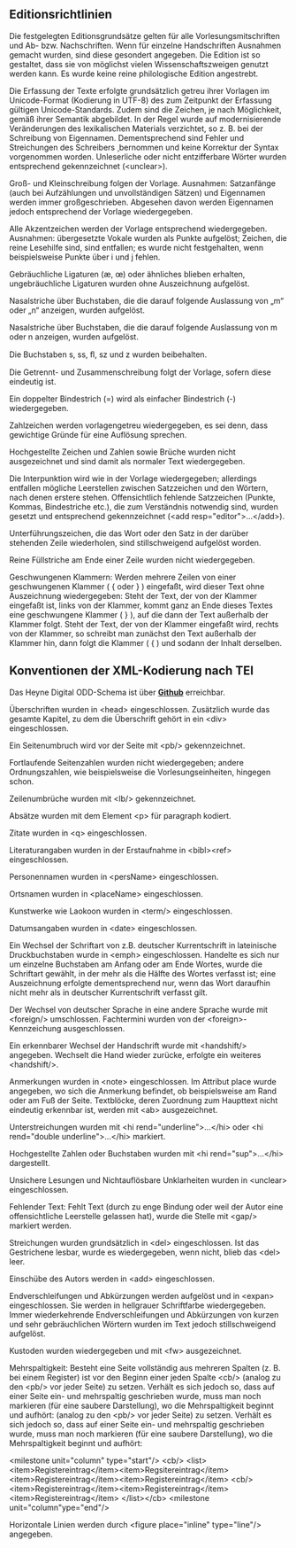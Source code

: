 Editionsrichtlinien
-------------------

Die festgelegten Editionsgrundsätze gelten für alle
Vorlesungsmitschriften und Ab- bzw. Nachschriften. Wenn für einzelne
Handschriften Ausnahmen gemacht wurden, sind diese gesondert angegeben.
Die Edition ist so gestaltet, dass sie von möglichst vielen
Wissenschaftszweigen genutzt werden kann. Es wurde keine reine
philologische Edition angestrebt.

<p>Die Erfassung der Texte erfolgte grundsätzlich getreu ihrer Vorlagen im Unicode-Format
(Kodierung in
UTF-8) des zum Zeitpunkt der Erfassung gültigen Unicode-Standards. Zudem sind die Zeichen, je nach
Möglichkeit, gemäß ihrer Semantik abgebildet. In der Regel wurde auf modernisierende Veränderungen
des lexikalischen Materials verzichtet, so z. B. bei der Schreibung von Eigennamen. Dementsprechend
sind Fehler und Streichungen des Schreibers ¸bernommen und keine Korrektur der Syntax vorgenommen
worden. Unleserliche oder nicht entzifferbare Wörter wurden entsprechend gekennzeichnet (&lt;unclear&gt;).</p>
<p>Groß- und Kleinschreibung folgen der Vorlage. Ausnahmen: Satzanfänge (auch bei Aufzählungen und
unvollständigen Sätzen) und Eigennamen werden immer großgeschrieben. Abgesehen davon werden
Eigennamen jedoch entsprechend der Vorlage wiedergegeben.</p>
<p>Alle Akzentzeichen werden der Vorlage entsprechend wiedergegeben. Ausnahmen: übergesetzte Vokale
wurden als Punkte aufgelöst; Zeichen, die reine Lesehilfe sind, sind entfallen; es wurde nicht
festgehalten, wenn beispielsweise Punkte über i und j fehlen.</p>
<p>Gebräuchliche Ligaturen (æ, œ) oder ähnliches blieben erhalten, ungebräuchliche Ligaturen wurden ohne
Auszeichnung aufgelöst.</p>
<p>Nasalstriche über Buchstaben, die die darauf folgende Auslassung von „m“ oder „n“ anzeigen, wurden
aufgelöst.</p>
<p>Nasalstriche über Buchstaben, die die darauf folgende Auslassung von m oder n anzeigen, wurden
aufgelöst.</p>
<p>Die Buchstaben s, ss, ﬂ, sz und z wurden beibehalten.</p>
<p>Die Getrennt- und Zusammenschreibung folgt der Vorlage, sofern diese eindeutig ist.</p>
<p>Ein doppelter Bindestrich (=) wird als einfacher Bindestrich (-) wiedergegeben.</p>
<p>Zahlzeichen werden vorlagengetreu wiedergegeben, es sei denn, dass gewichtige Gründe für eine
Auflösung sprechen.</p>
<p>Hochgestellte Zeichen und Zahlen sowie Brüche wurden nicht ausgezeichnet und sind damit als normaler
Text wiedergegeben.</p>
<p>Die Interpunktion wird wie in der Vorlage wiedergegeben; allerdings entfallen mögliche Leerstellen
zwischen Satzzeichen und den Wörtern, nach denen erstere stehen. Offensichtlich fehlende Satzzeichen
(Punkte, Kommas, Bindestriche etc.), die zum Verständnis notwendig sind, wurden gesetzt und
entsprechend gekennzeichnet (&lt;add resp=&quot;editor&quot;&gt;…&lt;/add&gt;).</p>
<p>Unterführungszeichen, die das Wort oder den Satz in der darüber stehenden Zeile wiederholen, sind
stillschweigend aufgelöst worden.</p>
<p>Reine Füllstriche am Ende einer Zeile wurden nicht wiedergegeben.</p>
<p>Geschwungenen Klammern: Werden mehrere Zeilen von einer geschwungenen Klammer ( { oder } ) eingefaßt,
wird dieser Text ohne Auszeichnung wiedergegeben: Steht der Text, der von der Klammer eingefaßt ist,
links von der Klammer, kommt ganz an Ende dieses Textes eine geschwungene Klammer ( } ), auf die
dann der Text außerhalb der Klammer folgt. Steht der Text, der von der Klammer eingefaßt wird,
rechts von der Klammer, so schreibt man zunächst den Text außerhalb der Klammer hin, dann folgt die
Klammer ( { ) und sodann der Inhalt derselben.</p>
<p></p>

<h2>Konventionen der XML-Kodierung nach TEI</h2>
<p>Das Heyne Digital ODD-Schema ist über
<strong><a href="https://github.com/subugoe/ropen-backend/blob/master/src/main/odd/config/ropen.odd"
title="Github" target="_blank">Github</a></strong>
erreichbar.
<p>Überschriften wurden in &lt;head&gt; eingeschlossen. Zusätzlich wurde das gesamte Kapitel, zu dem
die
Überschrift gehört in ein &lt;div&gt; eingeschlossen.</p>
<p> Ein Seitenumbruch wird vor der Seite mit &lt;pb/&gt; gekennzeichnet.</p>
<p>Fortlaufende Seitenzahlen wurden nicht wiedergegeben; andere Ordnungszahlen, wie beispielsweise die
Vorlesungseinheiten, hingegen schon.</p>
<p>Zeilenumbrüche wurden mit &lt;lb/&gt; gekennzeichnet.</p>
<p>Absätze wurden mit dem Element &lt;p&gt; für paragraph kodiert.</p>
<p>Zitate wurden in &lt;q&gt; eingeschlossen.</p>
<p>Literaturangaben wurden in der Erstaufnahme in &lt;bibl&gt;&lt;ref&gt; eingeschlossen.</p>
<p>Personennamen wurden in &lt;persName&gt; eingeschlossen.</p>
<p>Ortsnamen wurden in &lt;placeName&gt; eingeschlossen.</p>
<p>Kunstwerke wie Laokoon wurden in &lt;term/&gt; eingeschlossen.</p>
<p>Datumsangaben wurden in &lt;date&gt; eingeschlossen.</p>
<p>Ein Wechsel der Schriftart von z.B. deutscher Kurrentschrift in lateinische Druckbuchstaben wurde in
&lt;emph&gt; eingeschlossen. Handelte es sich nur um einzelne Buchstaben am Anfang oder am Ende
Wortes, wurde die Schriftart gewählt, in der mehr als die Hälfte des Wortes verfasst ist; eine
Auszeichnung erfolgte dementsprechend nur, wenn das Wort daraufhin nicht mehr als in deutscher
Kurrentschrift verfasst gilt.</p>
<p>Der Wechsel von deutscher Sprache in eine andere Sprache wurde mit &lt;foreign/&gt; umschlossen.
Fachtermini wurden von der &lt;foreign&gt;-Kennzeichung ausgeschlossen.</p>
<p>Ein erkennbarer Wechsel der Handschrift wurde mit &lt;handshift/&gt; angegeben. Wechselt die Hand
wieder zurücke, erfolgte ein weiteres &lt;handshift/&gt;.</p>
<p>Anmerkungen wurden in &lt;note&gt; eingeschlossen. Im Attribut place wurde angegeben, wo sich die
Anmerkung befindet, ob beispielsweise am Rand oder am Fuß der Seite. Textblöcke, deren Zuordnung zum
Haupttext nicht eindeutig erkennbar ist, werden mit &lt;ab&gt; ausgezeichnet.</p>
<p>Unterstreichungen wurden mit &lt;hi rend=&quot;underline&quot;&gt;...&lt;/hi&gt;
oder &lt;hi rend=&quot;double
underline&quot;&gt;...&lt;/hi&gt; markiert.</p>
<p>Hochgestellte Zahlen oder Buchstaben wurden mit &lt;hi rend=&quot;sup&quot;&gt;...&lt;/hi&gt;
dargestellt.</p>
<p>Unsichere Lesungen und Nichtauflösbare Unklarheiten wurden in &lt;unclear&gt; eingeschlossen.</p>
<p>Fehlender Text: Fehlt Text (durch zu enge Bindung oder weil der Autor eine offensichtliche Leerstelle
gelassen hat), wurde die Stelle mit &lt;gap/&gt; markiert werden.</p>
<p>Streichungen wurden grundsätzlich in &lt;del&gt; eingeschlossen. Ist das Gestrichene lesbar, wurde
es
wiedergegeben, wenn nicht, blieb das &lt;del&gt; leer.</p>
<p>Einschübe des Autors werden in &lt;add&gt; eingeschlossen.</p>
<p>Endverschleifungen und Abkürzungen werden aufgelöst und in &lt;expan&gt; eingeschlossen. Sie werden
in hellgrauer Schriftfarbe wiedergegeben. Immer wiederkehrende Endverschleifungen und Abkürzungen
von kurzen und sehr gebräuchlichen Wörtern wurden im Text jedoch stillschweigend aufgelöst.</p>
<p>Kustoden wurden wiedergegeben und mit &lt;fw&gt; ausgezeichnet.</p>
<p>Mehrspaltigkeit: Besteht eine Seite vollständig aus mehreren Spalten (z. B. bei einem Register) ist
vor den Beginn einer jeden Spalte &lt;cb/&gt; (analog zu den &lt;pb/&gt; vor jeder Seite) zu setzen.
Verhält es sich jedoch so, dass auf einer Seite ein- und mehrspaltig geschrieben wurde, muss man
noch markieren (für eine saubere Darstellung), wo die Mehrspaltigkeit beginnt und aufhört: (analog
zu den &lt;pb/&gt; vor jeder Seite) zu setzen. Verhält es sich jedoch so, dass auf einer Seite ein-
und mehrspaltig geschrieben wurde, muss man noch markieren (für eine saubere Darstellung), wo die
Mehrspaltigkeit beginnt und aufhört:</p>
<p>&lt;milestone unit=&quot;column&quot; type=&quot;start&quot;/&gt; &lt;cb/&gt;
&lt;list&gt; &lt;item&gt;Registereintrag&lt;/item&gt;&lt;item&gt;Regsitereintrag&lt;/item&gt;
&lt;item&gt;Registereintrag&lt;/item&gt;&lt;item&gt;Registereintrag&lt;/item&gt;
&lt;cb/&gt;&lt;item&gt;Registereintrag&lt;/item&gt;&lt;item&gt;Registereintrag&lt;/item&gt;
&lt;item&gt;Registereintrag&lt;/item&gt; &lt;/list&gt;&lt;/cb&gt; &lt;milestone
unit=&quot;column&quot;ype=&quot;end&quot;/&gt;</p>
<p>Horizontale Linien werden durch &lt;figure place=&quot;inline&quot; type=&quot;line&quot;/&gt;
angegeben.</p>
